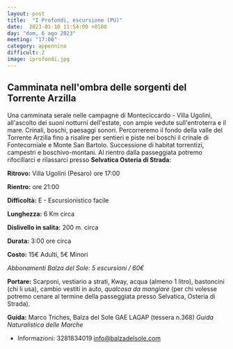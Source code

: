 ```yaml
---
layout: post
title:  "I Profondi, escursione (PU)"
date:  2023-01-10 11:54:00 +0100
day: "dom, 6 ago 2023"
meeting: "17:00"
category: appennino 
difficult: 2
image: iprofondi.jpg
---
```


## Camminata nell'ombra delle sorgenti del Torrente Arzilla

Una camminata serale nelle campagne di Monteciccardo - Villa Ugolini, all'ascolto dei suoni notturni dell'estate, con ampie vedute sull'entroterra e il mare. Crinali, boschi, paesaggi sonori.
Percorreremo il fondo della valle del Torrente Arzilla fino a risalire per sentieri e piste nei boschi il crinale di Fontecorniale e Monte San Bartolo. Successione di habitat torrentizi, campestri e boschivo-montani.
Al rientro dalla passeggiata potremo rifocillarci e rilassarci presso **Selvatica Osteria di Strada**: 

**Ritrovo:** Villa Ugolini (Pesaro) ore 17:00

**Rientro:** ore 21:00 

**Difficoltà:** E - Escursionistico facile

**Lunghezza:** 6 Km circa

**Dislivello in salita:** 200 m. circa

**Durata:** 3:00 ore circa

**Costo:** 15€ Adulti, 5€ Minori

*Abbonamenti Balza del Sole: 5 escursioni / 60€*

**Portare:** Scarponi, vestiario a strati, Kway, acqua (almeno 1 litro), bastoncini (chi li usa), cambio vestiti in auto, *qualcosa da mangiare* (per chi volesse potremo cenare al termine della passeggiata presso Selvatica, Osteria di Strada).

**Guida:** Marco Triches, Balza del Sole GAE LAGAP (tessera n.368)
*Guida Naturalistica delle Marche*
+ Informazioni:    3281834019    info@balzadelsole.com
